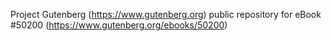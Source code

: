Project Gutenberg (https://www.gutenberg.org) public repository for
eBook #50200 (https://www.gutenberg.org/ebooks/50200)
